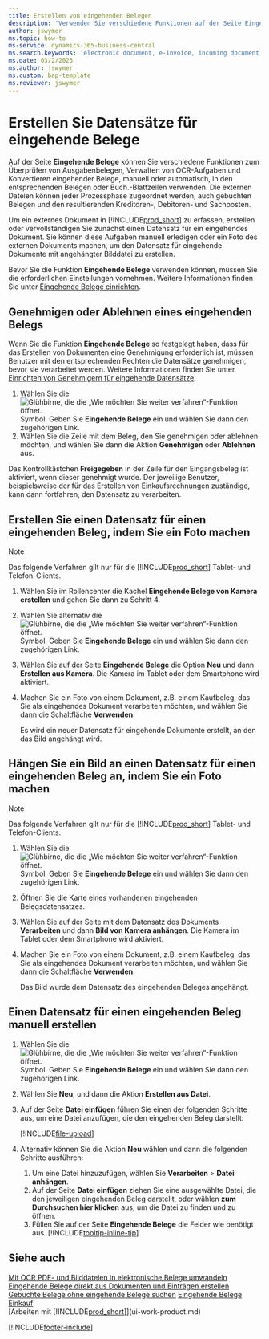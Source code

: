 ```yaml
---
title: Erstellen von eingehenden Belegen
description: 'Verwenden Sie verschiedene Funktionen auf der Seite Eingehende Belege, um Spesenbelege zu prüfen, OCR-Aufgaben zu verwalten, eingehende Beleg-Dateien zu konvertieren und externe Dateien anzuhängen.'
author: jswymer
ms.topic: how-to
ms-service: dynamics-365-business-central
ms.search.keywords: 'electronic document, e-invoice, incoming document, OCR, ecommerce, document exchange, import invoice'
ms.date: 03/2/2023
ms.author: jswymer
ms.custom: bap-template
ms.reviewer: jswymer
---
```

# Erstellen Sie Datensätze für eingehende Belege

Auf der Seite **Eingehende Belege** können Sie verschiedene Funktionen zum Überprüfen von Ausgabenbelegen, Verwalten von OCR-Aufgaben und Konvertieren eingehender Belege, manuell oder automatisch, in den entsprechenden Belegen oder Buch.-Blattzeilen verwenden. Die externen Dateien können jeder Prozessphase zugeordnet werden, auch gebuchten Belegen und den resultierenden Kreditoren-, Debitoren- und Sachposten.

Um ein externes Dokument in [!INCLUDE[prod_short](includes/prod_short.md)] zu erfassen, erstellen oder vervollständigen Sie zunächst einen Datensatz für ein eingehendes Dokument. Sie können diese Aufgaben manuell erledigen oder ein Foto des externen Dokuments machen, um den Datensatz für eingehende Dokumente mit angehängter Bilddatei zu erstellen.

Bevor Sie die Funktion **Eingehende Belege** verwenden können, müssen Sie die erforderlichen Einstellungen vornehmen. Weitere Informationen finden Sie unter [Eingehende Belege einrichten](across-how-setup-income-documents.md).

## Genehmigen oder Ablehnen eines eingehenden Belegs

Wenn Sie die Funktion **Eingehende Belege** so festgelegt haben, dass für das Erstellen von Dokumenten eine Genehmigung erforderlich ist, müssen Benutzer mit den entsprechenden Rechten die Datensätze genehmigen, bevor sie verarbeitet werden. Weitere Informationen finden Sie unter [Einrichten von Genehmigern für eingehende Datensätze](across-how-setup-income-documents.md#to-set-up-approvers-of-incoming-document-records).

1. Wählen Sie die ![Glühbirne, die die „Wie möchten Sie weiter verfahren“-Funktion öffnet.](media/ui-search/search_small.png "Wie möchten Sie weiter verfahren?") Symbol. Geben Sie **Eingehende Belege** ein und wählen Sie dann den zugehörigen Link.
2. Wählen Sie die Zeile mit dem Beleg, den Sie genehmigen oder ablehnen möchten, und wählen Sie dann die Aktion **Genehmigen** oder **Ablehnen** aus.

Das Kontrollkästchen **Freigegeben** in der Zeile für den Eingangsbeleg ist aktiviert, wenn dieser genehmigt wurde. Der jeweilige Benutzer, beispielsweise der für das Erstellen von Einkaufsrechnungen zuständige, kann dann fortfahren, den Datensatz zu verarbeiten.

## Erstellen Sie einen Datensatz für einen eingehenden Beleg, indem Sie ein Foto machen

> [!NOTE]  
> Das folgende Verfahren gilt nur für die [!INCLUDE[prod_short](includes/prod_short.md)] Tablet- und Telefon-Clients.

1. Wählen Sie im Rollencenter die Kachel **Eingehende Belege von Kamera erstellen** und gehen Sie dann zu Schritt 4.
2. Wählen Sie alternativ die ![Glühbirne, die die „Wie möchten Sie weiter verfahren“-Funktion öffnet.](media/ui-search/search_small.png "Tell me-Funktion") Symbol. Geben Sie **Eingehende Belege** ein und wählen Sie dann den zugehörigen Link.
3. Wählen Sie auf der Seite **Eingehende Belege** die Option **Neu** und dann **Erstellen aus Kamera**. Die Kamera im Tablet oder dem Smartphone wird aktiviert.
4. Machen Sie ein Foto von einem Dokument, z.B. einem Kaufbeleg, das Sie als eingehendes Dokument verarbeiten möchten, und wählen Sie dann die Schaltfläche **Verwenden**.

    Es wird ein neuer Datensatz für eingehende Dokumente erstellt, an den das Bild angehängt wird.

## Hängen Sie ein Bild an einen Datensatz für einen eingehenden Beleg an, indem Sie ein Foto machen

> [!NOTE]  
> Das folgende Verfahren gilt nur für die [!INCLUDE[prod_short](includes/prod_short.md)] Tablet- und Telefon-Clients.

1. Wählen Sie die ![Glühbirne, die die „Wie möchten Sie weiter verfahren“-Funktion öffnet.](media/ui-search/search_small.png "Tell me-Funktion") Symbol. Geben Sie **Eingehende Belege** ein und wählen Sie dann den zugehörigen Link.
2. Öffnen Sie die Karte eines vorhandenen eingehenden Belegsdatensatzes.
3. Wählen Sie auf der Seite mit dem Datensatz des Dokuments **Verarbeiten** und dann **Bild von Kamera anhängen**. Die Kamera im Tablet oder dem Smartphone wird aktiviert.
4. Machen Sie ein Foto von einem Dokument, z.B. einem Kaufbeleg, das Sie als eingehendes Dokument verarbeiten möchten, und wählen Sie dann die Schaltfläche **Verwenden**.

    Das Bild wurde dem Datensatz des eingehenden Beleges angehängt.

## Einen Datensatz für einen eingehenden Beleg manuell erstellen

1. Wählen Sie die ![Glühbirne, die die „Wie möchten Sie weiter verfahren“-Funktion öffnet.](media/ui-search/search_small.png "Tell Me-Funktion") Symbol. Geben Sie **Eingehende Belege** ein und wählen Sie dann den zugehörigen Link.
2. Wählen Sie **Neu**, und dann die Aktion **Erstellen aus Datei**.  
3. Auf der Seite **Datei einfügen** führen Sie einen der folgenden Schritte aus, um eine Datei anzufügen, die den eingehenden Beleg darstellt:

   [!INCLUDE[file-upload](includes/file-upload.md)]

4. Alternativ können Sie die Aktion **Neu** wählen und dann die folgenden Schritte ausführen:

    1. Um eine Datei hinzuzufügen, wählen Sie **Verarbeiten** > **Datei anhängen**.
    2. Auf der Seite **Datei einfügen** ziehen Sie eine ausgewählte Datei, die den jeweiligen eingehenden Beleg darstellt, oder wählen **zum Durchsuchen hier klicken** aus, um die Datei zu finden und zu öffnen.
    3. Füllen Sie auf der Seite **Eingehende Belege** die Felder wie benötigt aus. [!INCLUDE[tooltip-inline-tip](includes/tooltip-inline-tip_md.md)]

## Siehe auch 

[Mit OCR PDF- und Bilddateien in elektronische Belege umwandeln](across-how-use-ocr-pdf-images-files.md)
[Eingehende Belege direkt aus Dokumenten und Einträgen erstellen](across-how-connect-disconnect-income-document-records.md)
[Gebuchte Belege ohne eingehende Belege suchen](across-how-find-posted-documents-without-income-document-records.md)
[Eingehende Belege](across-income-documents.md)  
[Einkauf](purchasing-manage-purchasing.md)  
[Arbeiten mit [!INCLUDE[prod_short](includes/prod_short.md)]](ui-work-product.md)


[!INCLUDE[footer-include](includes/footer-banner.md)]
